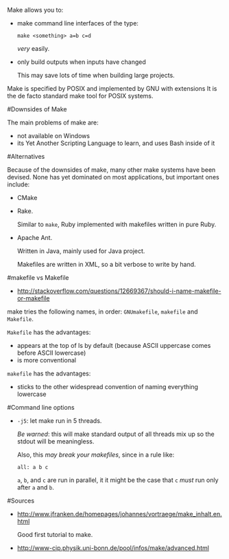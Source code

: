 Make allows you to:

-   make command line interfaces of the type:

        make <something> a=b c=d

    *very* easily.

-   only build outputs when inputs have changed

    This may save lots of time when building large projects.

Make is specified by POSIX and implemented by GNU with extensions
It is the de facto standard make tool for POSIX systems.

#Downsides of Make

The main problems of make are:

- not available on Windows
- its Yet Another Scripting Language to learn, and uses Bash inside of it

#Alternatives

Because of the downsides of make, many other make systems have been devised.
None has yet dominated on most applications, but important ones include:

-   CMake

-   Rake.

    Similar to `make`, Ruby implemented with makefiles written in pure Ruby.

-   Apache Ant.

    Written in Java, mainly used for Java project.

    Makefiles are written in XML, so a bit verbose to write by hand.

#makefile vs Makefile

- <http://stackoverflow.com/questions/12669367/should-i-name-makefile-or-makefile>

make tries the following names, in order: `GNUmakefile`, `makefile` and `Makefile`.

`Makefile` has the advantages:

- appears at the top of ls by default (because ASCII uppercase comes before ASCII lowercase)
- is more conventional

`makefile` has the advantages:

- sticks to the other widespread convention of naming everything lowercase

#Command line options

-   `-j5`: let make run in 5 threads.

    *Be warned*: this will make standard output of all threads mix up so the stdout will be meaningless.

    Also, this *may break your makefiles*, since in a rule like:

        all: a b c

    `a`, `b`, and `c` are run in parallel, it it might be the case that
    `c` *must* run only after `a` and `b`.

#Sources

-   <http://www.jfranken.de/homepages/johannes/vortraege/make_inhalt.en.html>

    Good first tutorial to make.

-   <http://www-cip.physik.uni-bonn.de/pool/infos/make/advanced.html>
